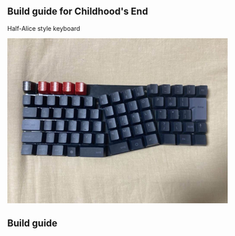 Build guide for Childhood's End
----------------------------
Half-Alice style keyboard

![Childhood's End](img/CE-1.jpg)

## Build guide
